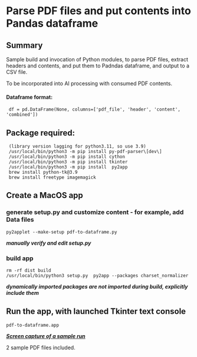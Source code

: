# Parse PDF files and put contents into Pandas dataframe

## Summary
Sample build and invocation of Python modules, to parse PDF files, 
extract headers and contents, and put them to Padndas dataframe, 
and output to a CSV file. 

To be incorporated into AI processing with consumed PDF contents.

#### Dataframe format: 
     df = pd.DataFrame(None, columns=['pdf_file', 'header', 'content', 'combined'])

##  Package required: 
     (library version lagging for python3.11, so use 3.9)
     /usr/local/bin/python3 -m pip install py-pdf-parser\[dev\]
     /usr/local/bin/python3 -m pip install cython
     /usr/local/bin/python3 -m pip install tkinter
     /usr/local/bin/python3 -m pip install  py2app
     brew install python-tk@3.9
     brew install freetype imagemagick

## Create a MacOS app

### generate setup.py and customize content - for example, add Data files
    py2applet --make-setup pdf-to-dataframe.py
*****manually verify and edit setup.py*****

###  build app
    rm -rf dist build
    /usr/local/bin/python3 setup.py  py2app --packages charset_normalizer
*****dynamically imported packages are not imported during build, explicitly include them*****

##  Run the app, with launched Tkinter text console
    pdf-to-dataframe.app

*****<a href=https://youtu.be/ba7tWWsO7bA target=yt>Screen capture of a sample run</a>*****

2 sample PDF files included.

